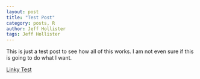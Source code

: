 ```yaml
---
layout: post
title: "Test Post"
category: posts, R
author: Jeff Hollister
tags: Jeff Hollister
---
```


This is just a test post to see how all of this works.  I am not even sure if this is
going to do what I want.

[Linky Test](http://jwhollister.com)